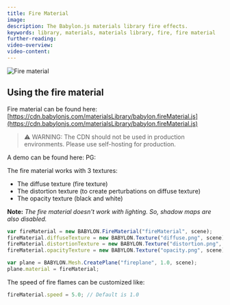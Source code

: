 ```yaml
---
title: Fire Material
image:
description: The Babylon.js materials library fire effects.
keywords: library, materials, materials library, fire, fire material
further-reading:
video-overview:
video-content:
---
```


![Fire material](/img/extensions/materials/fire.png)

## Using the fire material

Fire material can be found here: [https://cdn.babylonjs.com/materialsLibrary/babylon.fireMaterial.js](https://cdn.babylonjs.com/materialsLibrary/babylon.fireMaterial.js)

> ⚠️ WARNING: The CDN should not be used in production environments. Please use self-hosting for production.

A demo can be found here: PG: <Playground id="#NES8QN" title="Fire Material" description="Example of fire material"/>

The fire material works with 3 textures:

- The diffuse texture (fire texture)
- The distortion texture (to create perturbations on diffuse texture)
- The opacity texture (black and white)

**Note:** _The fire material doesn't work with lighting. So, shadow maps are also disabled._

```javascript
var fireMaterial = new BABYLON.FireMaterial("fireMaterial", scene);
fireMaterial.diffuseTexture = new BABYLON.Texture("diffuse.png", scene);
fireMaterial.distortionTexture = new BABYLON.Texture("distortion.png", scene);
fireMaterial.opacityTexture = new BABYLON.Texture("opacity.png", scene);

var plane = BABYLON.Mesh.CreatePlane("fireplane", 1.0, scene);
plane.material = fireMaterial;
```

The speed of fire flames can be customized like:

```javascript
fireMaterial.speed = 5.0; // Default is 1.0
```
